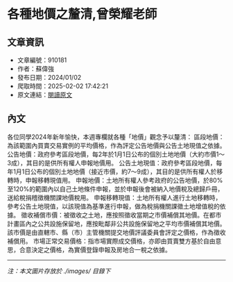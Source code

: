 # 各種地價之釐清,曾榮耀老師

## 文章資訊
- 文章編號：910181
- 作者：蘇偉強
- 發布日期：2024/01/02
- 爬取時間：2025-02-02 17:42:21
- 原文連結：[閱讀原文](https://real-estate.get.com.tw/Columns/detail.aspx?no=910181)

## 內文
各位同學2024年新年愉快，本週專欄就各種「地價」觀念予以釐清：
區段地價：為該範圍內買賣交易實例的平均價格，作為評定公告地價與公告土地現值之依據。
公告地價：政府參考區段地價，每2年於1月1日公布的個別土地地價（大約市價1～3成），其目的是供所有權人申報地價用。
公告土地現值：政府參考區段地價，每年1月1日公布的個別土地地價（接近市價，約7～9成），其目的是供所有權人於移轉時，申報移轉現值用。
申報地價：土地所有權人參考政府的公告地價，於80%至120%的範圍內以自己土地條件申報，並於申報後會被納入地價稅及總歸戶冊，送給稅捐稽徵機關課地價稅用。
申報移轉現值：土地所有權人進行土地移轉時，參考公告土地現值，以該現值為基準進行申報，做為稅捐機關課徵土地增值稅的依據。
徵收補償市價：被徵收之土地，應按照徵收當期之市價補償其地價。在都市計畫區內之公共設施保留地，應按毗鄰非公共設施保留地之平均市價補償其地價。該市價是由直轄市、縣（市）主管機關提交地價評議委員會評定之價格，作為徵收補償用。
市場正常交易價格：指市場實際成交價格，亦即由買賣雙方基於自由意思，合意決定之價格，為實價登錄申報及房地合一稅之依據。

---
*注：本文圖片存放於 ./images/ 目錄下*
